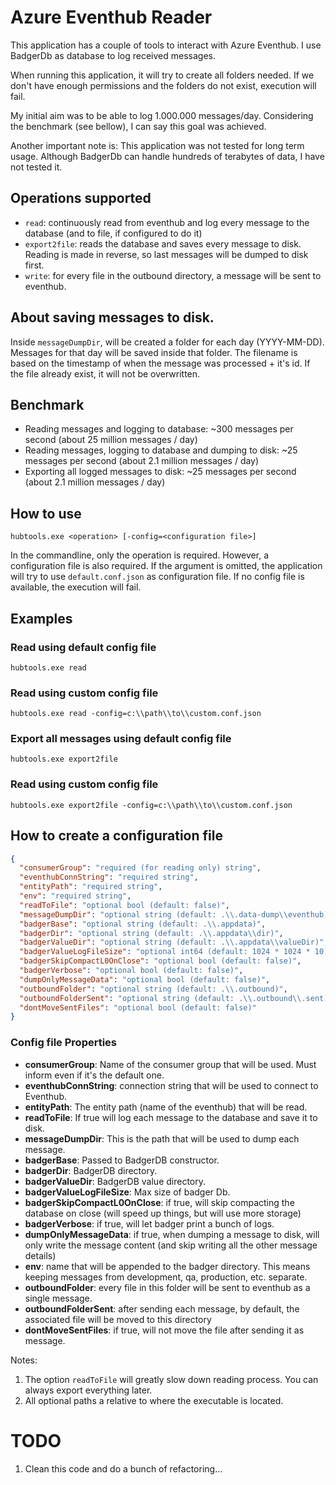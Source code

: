 # Azure Eventhub Reader
This application has a couple of tools to interact with Azure Eventhub.
I use BadgerDb as database to log received messages.

When running this application, it will try to create all folders needed. 
If we don't have enough permissions and the folders do not exist, execution will fail.

My initial aim was to be able to log 1.000.000 messages/day. Considering the benchmark (see bellow), 
I can say this goal was achieved.

Another important note is: This application was not tested for long term usage. 
Although BadgerDb can handle hundreds of terabytes of data, I have not tested it. 

## Operations supported
- ```read```: continuously read from eventhub and log every message to the database (and to file, if configured to do it)
- ```export2file```: reads the database and saves every message to disk. Reading is made in reverse, so last messages will be dumped to disk first. 
- ```write```: for every file in the outbound directory, a message will be sent to eventhub.

## About saving messages to disk.
Inside ```messageDumpDir```, will be created a folder for each day (YYYY-MM-DD). Messages for that day will
be saved inside that folder. The filename is based on the timestamp of when the message was processed + it's id. 
If the file already exist, it will not be overwritten.

## Benchmark
- Reading messages and logging to database: ~300 messages per second (about 25 million messages / day) 
- Reading messages, logging to database and dumping to disk: ~25 messages per second (about 2.1 million messages / day)
- Exporting all logged messages to disk: ~25 messages per second (about 2.1 million messages / day)


## How to use
```shell
hubtools.exe <operation> [-config=<configuration file>]
```

In the commandline, only the operation is required. However, a configuration file is also required.
If the argument is omitted, the application will try to use ```default.conf.json``` as configuration file. 
If no config file is available, the execution will fail.


## Examples
### Read using default config file
```shell
hubtools.exe read
```

### Read using custom config file
```shell
hubtools.exe read -config=c:\\path\\to\\custom.conf.json
```

### Export all messages using default config file
```shell
hubtools.exe export2file
```

### Read using custom config file
```shell
hubtools.exe export2file -config=c:\\path\\to\\custom.conf.json
```


## How to create a configuration file
```json
{
  "consumerGroup": "required (for reading only) string",
  "eventhubConnString": "required string",
  "entityPath": "required string",
  "env": "required string",
  "readToFile": "optional bool (default: false)",  
  "messageDumpDir": "optional string (default: .\\.data-dump\\eventhub)",
  "badgerBase": "optional string (default: .\\.appdata)",
  "badgerDir": "optional string (default: .\\.appdata\\dir)",
  "badgerValueDir": "optional string (default: .\\.appdata\\valueDir)",
  "badgerValueLogFileSize": "optional int64 (default: 1024 * 1024 * 10)",
  "badgerSkipCompactL0OnClose": "optional bool (default: false)",
  "badgerVerbose": "optional bool (default: false)",
  "dumpOnlyMessageData": "optional bool (default: false)",
  "outboundFolder": "optional string (default: .\\.outbound)",
  "outboundFolderSent": "optional string (default: .\\.outbound\\.sent)",
  "dontMoveSentFiles": "optional bool (default: false)"
}
```
### Config file Properties
- **consumerGroup**: Name of the consumer group that will be used. Must inform even if it's the default one.
- **eventhubConnString**: connection string that will be used to connect to Eventhub.
- **entityPath**: The entity path (name of the eventhub) that will be read.
- **readToFile**: If true will log each message to the database and save it to disk.
- **messageDumpDir**: This is the path that will be used to dump each message.
- **badgerBase**: Passed to BadgerDB constructor.
- **badgerDir**: BadgerDB directory.
- **badgerValueDir**: BadgerDB value directory.
- **badgerValueLogFileSize**: Max size of badger Db.
- **badgerSkipCompactL0OnClose**: if true, will skip compacting the database on close (will speed up things, but will use more storage)
- **badgerVerbose**: if true, will let badger print a bunch of logs.
- **dumpOnlyMessageData**: if true, when dumping a message to disk, will only write the message content (and skip writing all the other message details)
- **env**: name that will be appended to the badger directory. This means keeping messages from development, qa, production, etc. separate.
- **outboundFolder**: every file in this folder will be sent to eventhub as a single message.
- **outboundFolderSent**: after sending each message, by default, the associated file will be moved to this directory
- **dontMoveSentFiles**: if true, will not move the file after sending it as message.



Notes:
1. The option ```readToFile``` will greatly slow down reading process. You can always export everything later.
2. All optional paths a relative to where the executable is located.


# TODO
1. Clean this code and do a bunch of refactoring...